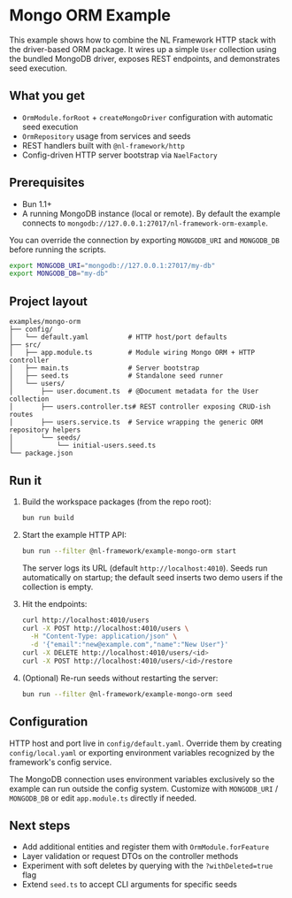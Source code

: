 # Mongo ORM Example

This example shows how to combine the NL Framework HTTP stack with the driver-based ORM package. It wires up a simple `User` collection using the bundled MongoDB driver, exposes REST endpoints, and demonstrates seed execution.

## What you get

- `OrmModule.forRoot` + `createMongoDriver` configuration with automatic seed execution
- `OrmRepository` usage from services and seeds
- REST handlers built with `@nl-framework/http`
- Config-driven HTTP server bootstrap via `NaelFactory`

## Prerequisites

- Bun 1.1+
- A running MongoDB instance (local or remote). By default the example connects to `mongodb://127.0.0.1:27017/nl-framework-orm-example`.

You can override the connection by exporting `MONGODB_URI` and `MONGODB_DB` before running the scripts.

```bash
export MONGODB_URI="mongodb://127.0.0.1:27017/my-db"
export MONGODB_DB="my-db"
```

## Project layout

```
examples/mongo-orm
├── config/
│   └── default.yaml          # HTTP host/port defaults
├── src/
│   ├── app.module.ts         # Module wiring Mongo ORM + HTTP controller
│   ├── main.ts               # Server bootstrap
│   ├── seed.ts               # Standalone seed runner
│   └── users/
│       ├── user.document.ts  # @Document metadata for the User collection
│       ├── users.controller.ts# REST controller exposing CRUD-ish routes
│       ├── users.service.ts  # Service wrapping the generic ORM repository helpers
│       └── seeds/
│           └── initial-users.seed.ts
└── package.json
```

## Run it

1. Build the workspace packages (from the repo root):

   ```bash
   bun run build
   ```

2. Start the example HTTP API:

   ```bash
   bun run --filter @nl-framework/example-mongo-orm start
   ```

   The server logs its URL (default `http://localhost:4010`). Seeds run automatically on startup; the default seed inserts two demo users if the collection is empty.

3. Hit the endpoints:

   ```bash
   curl http://localhost:4010/users
   curl -X POST http://localhost:4010/users \
     -H "Content-Type: application/json" \
     -d '{"email":"new@example.com","name":"New User"}'
   curl -X DELETE http://localhost:4010/users/<id>
   curl -X POST http://localhost:4010/users/<id>/restore
   ```

4. (Optional) Re-run seeds without restarting the server:

   ```bash
   bun run --filter @nl-framework/example-mongo-orm seed
   ```

## Configuration

HTTP host and port live in `config/default.yaml`. Override them by creating `config/local.yaml` or exporting environment variables recognized by the framework's config service.

The MongoDB connection uses environment variables exclusively so the example can run outside the config system. Customize with `MONGODB_URI` / `MONGODB_DB` or edit `app.module.ts` directly if needed.

## Next steps

- Add additional entities and register them with `OrmModule.forFeature`
- Layer validation or request DTOs on the controller methods
- Experiment with soft deletes by querying with the `?withDeleted=true` flag
- Extend `seed.ts` to accept CLI arguments for specific seeds

